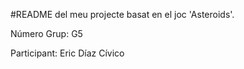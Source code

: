 
#README del meu projecte basat en el joc 'Asteroids'.

Número Grup: G5

Participant: Eric Díaz Cívico
